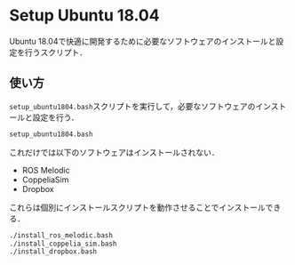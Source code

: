 # Setup Ubuntu 18.04

Ubuntu 18.04で快適に開発するために必要なソフトウェアのインストールと設定を行うスクリプト．

## 使い方

`setup_ubuntu1804.bash`スクリプトを実行して，必要なソフトウェアのインストールと設定を行う．

```sh
setup_ubuntu1804.bash
```

これだけでは以下のソフトウェアはインストールされない．

- ROS Melodic
- CoppeliaSim
- Dropbox

これらは個別にインストールスクリプトを動作させることでインストールできる．

```sh
./install_ros_melodic.bash
./install_coppelia_sim.bash
./install_dropbox.bash
```
